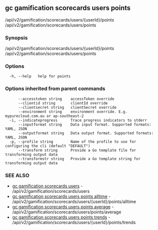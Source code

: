 ## gc gamification scorecards users points

/api/v2/gamification/scorecards/users/{userId}/points /api/v2/gamification/scorecards/users/points

### Synopsis

/api/v2/gamification/scorecards/users/{userId}/points /api/v2/gamification/scorecards/users/points

### Options

```
  -h, --help   help for points
```

### Options inherited from parent commands

```
      --accesstoken string    accessToken override
      --clientid string       clientId override
      --clientsecret string   clientSecret override
      --environment string    environment override. E.g. mypurecloud.com.au or ap-southeast-2
  -i, --indicateprogress      Trace progress indicators to stderr
      --inputformat string    Data input format. Supported formats: YAML, JSON
      --outputformat string   Data output format. Supported formats: YAML, JSON
  -p, --profile string        Name of the profile to use for configuring the cli (default "DEFAULT")
      --transform string      Provide a Go template file for transforming output data
      --transformstr string   Provide a Go template string for transforming output data
```

### SEE ALSO

* [gc gamification scorecards users](gc_gamification_scorecards_users.html)	 - /api/v2/gamification/scorecards/users
* [gc gamification scorecards users points alltime](gc_gamification_scorecards_users_points_alltime.html)	 - /api/v2/gamification/scorecards/users/{userId}/points/alltime
* [gc gamification scorecards users points average](gc_gamification_scorecards_users_points_average.html)	 - /api/v2/gamification/scorecards/users/points/average
* [gc gamification scorecards users points trends](gc_gamification_scorecards_users_points_trends.html)	 - /api/v2/gamification/scorecards/users/{userId}/points/trends


